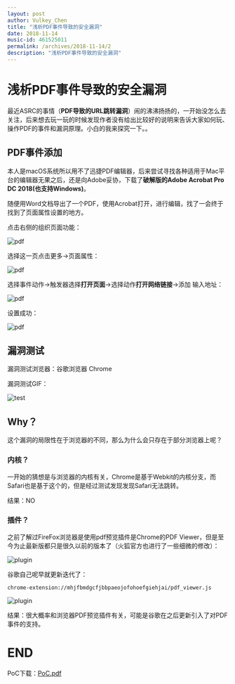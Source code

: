 ```yaml
---
layout: post
author: Vulkey_Chen
title: "浅析PDF事件导致的安全漏洞"
date: 2018-11-14
music-id: 461525011
permalink: /archives/2018-11-14/2
description: "浅析PDF事件导致的安全漏洞"
---
```


# 浅析PDF事件导致的安全漏洞

最近ASRC的事情（**PDF导致的URL跳转漏洞**）闹的沸沸扬扬的，一开始没怎么去关注，后来想去玩一玩的时候发现作者没有给出比较好的说明来告诉大家如何玩、操作PDF的事件和漏洞原理。小白的我来探究一下。。

## PDF事件添加

本人是macOS系统所以用不了迅捷PDF编辑器，后来尝试寻找各种适用于Mac平台的编辑器无果之后，还是向Adobe妥协，下载了**破解版的Adobe Acrobat Pro DC 2018(也支持Windows)**。

随便用Word文档导出了一个PDF，使用Acrobat打开，进行编辑，找了一会终于找到了页面属性设置的地方。

点击右侧的组织页面功能：

![pdf](/images/2018-11-14-2/0.png)

选择这一页点击更多->页面属性：

![pdf](/images/2018-11-14-2/1.png)

选择事件动作->触发器选择**打开页面**->选择动作**打开网络链接**->添加 输入地址：

![pdf](/images/2018-11-14-2/2.png)

设置成功：

![pdf](/images/2018-11-14-2/3.png)

## 漏洞测试

漏洞测试浏览器：谷歌浏览器 Chrome

漏洞测试GIF：

![test](/images/2018-11-14-2/4.gif)

## Why？

这个漏洞的局限性在于浏览器的不同，那么为什么会只存在于部分浏览器上呢？

### 内核？

一开始的猜想是与浏览器的内核有关，Chrome是基于Webkit的内核分支，而Safari也是基于这个的，但是经过测试发现发现Safari无法跳转。

结果：NO

### 插件？

之前了解过FireFox浏览器是使用pdf预览插件是Chrome的PDF Viewer，但是至今为止最新版都只是很久以前的版本了（火狐官方也进行了一些细微的修改）：

![plugin](/images/2018-11-14-2/5.png)

谷歌自己呢早就更新迭代了：

`chrome-extension://mhjfbmdgcfjbbpaeojofohoefgiehjai/pdf_viewer.js`

![plugin](/images/2018-11-14-2/6.png)

结果：很大概率和浏览器PDF预览插件有关，可能是谷歌在之后更新引入了对PDF事件的支持。

# END

PoC下载：[PoC.pdf](https://gh0st.cn/file/poc.pdf)
